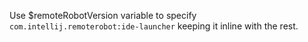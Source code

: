 Use $remoteRobotVersion variable to specify `com.intellij.remoterobot:ide-launcher` keeping it inline with the rest.
